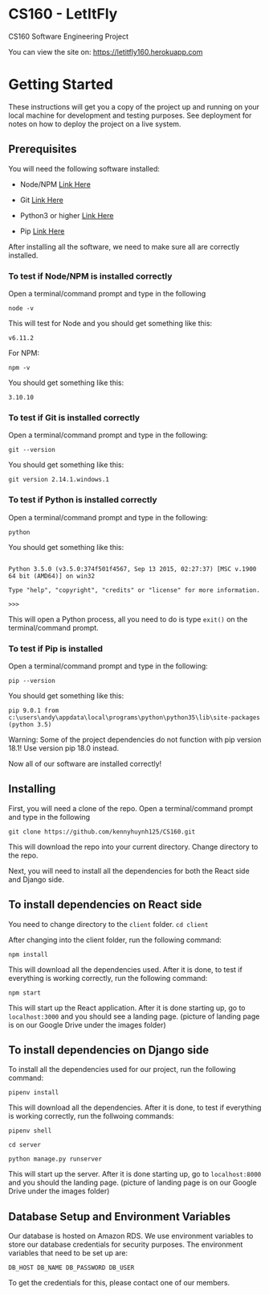 # CS160 - LetItFly

  

CS160 Software Engineering Project

You can view the site on: https://letitfly160.herokuapp.com

  

  

# Getting Started

  

These instructions will get you a copy of the project up and running on your local machine for development and testing purposes. See deployment for notes on how to deploy the project on a live system.

  

  

## Prerequisites

  

You will need the following software installed:

  

- Node/NPM [Link Here](https://nodejs.org/en/)

  

- Git [Link Here](https://git-scm.com/downloads)

  

- Python3 or higher [Link Here](https://www.python.org/downloads/)

  

- Pip [Link Here](https://pip.pypa.io/en/stable/installing/)

  

After installing all the software, we need to make sure all are correctly installed.

  

### To test if Node/NPM is installed correctly

Open a terminal/command prompt and type in the following

  

    node -v

This will test for Node and you should get something like this:

  

    v6.11.2

For NPM:

  

    npm -v

You should get something like this:

  

    3.10.10

### To test if Git is installed correctly

Open a terminal/command prompt and type in the following:

  

    git --version

You should get something like this:

  

    git version 2.14.1.windows.1

### To test if Python is installed correctly

Open a terminal/command prompt and type in the following:

  

    python

You should get something like this:

```

Python 3.5.0 (v3.5.0:374f501f4567, Sep 13 2015, 02:27:37) [MSC v.1900 64 bit (AMD64)] on win32

Type "help", "copyright", "credits" or "license" for more information.

>>>

```

This will open a Python process, all you need to do is type `exit()` on the terminal/command prompt.

  

### To test if Pip is installed

Open a terminal/command prompt and type in the following:

  

    pip --version

You should get something like this:

  

    pip 9.0.1 from c:\users\andy\appdata\local\programs\python\python35\lib\site-packages (python 3.5)

  
Warning: Some of the project dependencies do not function with pip version 18.1! Use version pip 18.0 instead.


Now all of our software are installed correctly!

  

## Installing

First, you will need a clone of the repo. Open a terminal/command prompt and type in the following

    git clone https://github.com/kennyhuynh125/CS160.git

This will download the repo into your current directory. Change directory to the repo.

Next, you will need to install all the dependencies for both the React side and Django side.
  

## To install dependencies on React side

You need to change directory to the `client` folder. `cd client`

After changing into the client folder, run the following command:

    npm install

This will download all the dependencies used. After it is done, to test if everything is working correctly, run the following command:

    npm start

This will start up the React application. After it is done starting up, go to `localhost:3000` and you should see a landing page. (picture of landing page is on our Google Drive under the images folder)

## To install dependencies on Django side

To install all the dependencies used for our project, run the following command:

    pipenv install

This will download all the dependencies. After it is done, to test if everything is working correctly, run the follwoing commands:

    pipenv shell

    cd server

    python manage.py runserver

This will start up the server. After it is done starting up, go to `localhost:8000` and you should the landing page. (picture of landing page is on our Google Drive under the images folder)

## Database Setup and Environment Variables

Our database is hosted on Amazon RDS. We use environment variables to store our database credentials for security purposes.
The environment variables that need to be set up are:

`
DB_HOST
DB_NAME
DB_PASSWORD
DB_USER
`

To get the credentials for this, please contact one of our members.
